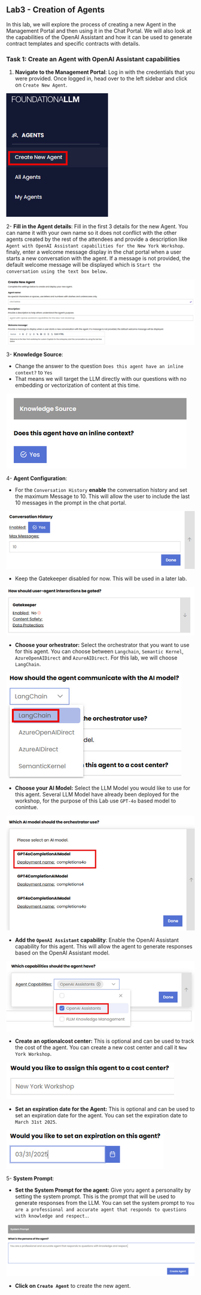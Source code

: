 ## Lab3 - Creation of Agents

In this lab, we will explore the process of creating a new Agent in the Management Portal and then using it in the Chat Portal. We will also look at the capabilities of the OpenAI Assistant and how 
it can be used to generate contract templates and specific contracts with details.

### Task 1: Create an Agent with OpenAI Assistant capabilities

1. **Navigate to the Management Portal**: Log in with the credentials that you were provided. Once logged in, head over to the left sidebar and click on `Create New Agent`.

![Create New Agent](/media/Lab3-1.jpg)

2- **Fill in the Agent details**: Fill in the first 3 details for the new Agent. You can name it with your own name so it does not conflict with the other agents created by the rest of the attendees and provide a description like `Agent with OpenAI Assistant capabilities for the New York Workshop`.  finaly, enter a welcome message display in the chat portal when a user starts a new conversation with the agent. If a message is not provided, the default welcome message will be displayed which is `Start the conversation using the text box below.`

![Agent Details](/media/Lab3-2.jpg)

3- **Knowledge Source**: 
- Change the answer to the question `Does this agent have an inline context?` to `Yes`
- That means we will target the LLM directly with our questions with no embedding or vectorization of content at this time.

![Knowledge Source](/media/Lab3-3.jpg)

4- **Agent Configuration**:
- For the `Conversation History` **enable** the conversation history and set the maximum Message to 10. This will allow the user to include the last 10 messages in the prompt in the chat portal.

![Conversation History](/media/Lab3-4.jpg)

- Keep the Gatekeeper disabled for now. This will be used in a later lab.

![Gatekeeper](/media/Lab3-5.jpg)

- **Choose your orhestrator:** Select the orchestrator that you want to use for this agent. You can choose between `Langchain`, `Semantic Kernel`, `AzureOpenAIDirect` and `AzureAIDirect`. For this lab, we will choose `LangChain`.

![Orchestrator](/media/Lab3-6.jpg)

- **Choose your AI Model:** Select the LLM Model you would like to use for this agent. Several LLM Model have already been deployed for the workshop, for the purpose of this Lab use `GPT-4o` based model to conintue.

![AI Model](/media/Lab3-7.jpg)

- **Add the `OpenAI Assistant` capability**: Enable the OpenAI Assistant capability for this agent. This will allow the agent to generate responses based on the OpenAI Assistant model.

![OpenAI Assistant](/media/Lab3-8.jpg)

- **Create an optionalcost center:** This is optional and can be used to track the cost of the agent. You can create a new cost center and call it `New York Workshop`. 

![Cost Center](/media/Lab3-9.jpg)

- **Set an expiration date for the Agent:** This is optional and can be used to set an expiration date for the agent. You can set the expiration date to `March 31st 2025`.

![Expiration Date](/media/Lab3-10.jpg)

5- **System Prompt**: 

- **Set the System Prompt for the agent:** Give yoru agent a personality by setting the system prompt. This is the prompt that will be used to generate responses from the LLM. You can set the system prompt to `You are a professional and accurate agent that responds to questions with knowledge and respect.`.

![System Prompt](/media/Lab3-11.jpg)

- **Click on `Create Agent`** to create the new agent.